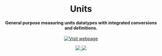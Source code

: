<h1 align="center">Units</h1>
<h4 align="center"> General purpose measuring units datatypes with integrated conversions and definitions.</h4>

<p align="center">
  <a href="https://energy-nim.org/"><img src="https://j8s5.c14.e2-5.dev/energy/resources/energy-badge.svg" alt="Visit webpage" /></a>
</p>

<p align="center">
  <a href="https://github.com/energy-nim/units/blob/main/LICENSE">
    <img src="https://img.shields.io/badge/License-MIT-green.svg?style=for-the-badge">
  </a>
  <a href="https://github.com/energy-nim/units/releases">
    <img src="https://img.shields.io/badge/Release-v%201.0-green.svg?style=for-the-badge">
  </a>
</p>
